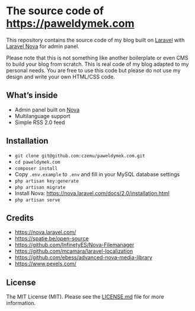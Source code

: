 # The source code of <https://paweldymek.com>

This repository contains the source code of my blog built on [Laravel](https://laravel.com/) with [Laravel Nova](https://nova.laravel.com/) for admin panel.

Please note that this is not something like another boilerplate or even CMS to build your blog from scratch. This is real code of my blog adapted to my personal needs. You are free to use this code but please do not use my design and write your own HTML/CSS code. 

## What’s inside 

* Admin panel built on [Nova](https://nova.laravel.com/)
* Multilanguage support
* Simple RSS 2.0 feed

## Installation

* `git clone git@github.com:czemu/paweldymek.com.git`
* `cd paweldymek.com`
* `composer install`
* Copy `.env.example` to `.env` and fill in your MySQL database settings
* `php artisan key:generate`
* `php artisan migrate`
* Install Nova: <https://nova.laravel.com/docs/2.0/installation.html>
* `php artisan serve`

## Credits

* <https://nova.laravel.com/>
* <https://spatie.be/open-source>
* <https://github.com/InfinetyES/Nova-Filemanager>
* <https://github.com/mcamara/laravel-localization>
* <https://github.com/ebess/advanced-nova-media-library>
* <https://www.pexels.com/>

## License

The MIT License (MIT). Please see the [LICENSE.md](LICENSE.md) file for more information.
